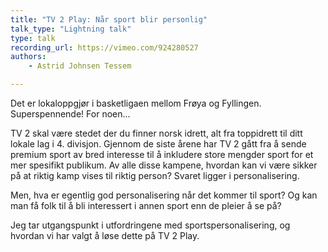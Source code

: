 ```yaml
---
title: "TV 2 Play: Når sport blir personlig"
talk_type: "Lightning talk"
type: talk
recording_url: https://vimeo.com/924280527
authors:
    - Astrid Johnsen Tessem

---
```

Det er lokaloppgjør i basketligaen mellom Frøya og Fyllingen. Superspennende! For noen...  

TV 2 skal være stedet der du finner norsk idrett, alt fra toppidrett til ditt lokale lag i 4. divisjon. Gjennom de siste årene har TV 2 gått fra å sende premium sport av bred interesse til å inkludere store mengder sport for et mer spesifikt publikum. Av alle disse kampene, hvordan kan vi være sikker på at riktig kamp vises til riktig person? Svaret ligger i personalisering. 

Men, hva er egentlig god personalisering når det kommer til sport? Og kan man få folk til å bli interessert i annen sport enn de pleier å se på? 

Jeg tar utgangspunkt i utfordringene med sportspersonalisering, og hvordan vi har valgt å løse dette på TV 2 Play. 

